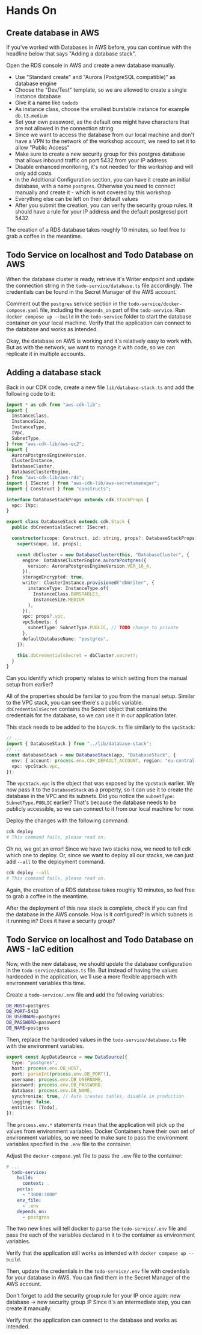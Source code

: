 # Hands On

## Create database in AWS

If you've worked with Databases in AWS before, you can continue with the headline below that says "Adding a database stack".

Open the RDS console in AWS and create a new database manually.

- Use "Standard create" and "Aurora (PostgreSQL compatible)" as database engine
- Choose the "Dev/Test" template, so we are allowed to create a single instance database
- Give it a name like `tododb`
- As instance class, choose the smallest burstable instance for example `db.t3.medium`
- Set your own password, as the default one might have characters that are not allowed in the connection string
- Since we want to access the database from our local machine and don't have a VPN to the network of the workshop account, we need to set it to allow "Public Access"
- Make sure to create a new security group for this postgres database that allows inbound traffic on port 5432 from your IP address
- Disable enhanced monitoring, it's not needed for this workshop and will only add costs
- In the Additional Configuration section, you can have it create an initial database, with a name `postgres`. Otherwise you need to connect manually and create it - which is not covered by this workshop
- Everything else can be left on their default values
- After you submit the creation, you can verify the security group rules. It should have a rule for your IP address and the default postgresql port 5432

The creation of a RDS database takes roughly 10 minutes, so feel free to grab a coffee in the meantime.


## Todo Service on localhost and Todo Database on AWS

When the database cluster is ready, retrieve it's Writer endpoint and update the connection string in the `todo-service/database.ts` file accordingly.
The credentials can be found in the Secret Manager of the AWS account.

Comment out the `postgres` service section in the `todo-service/docker-compose.yaml` file, including the `depends_on` part of the `todo-service`.
Run `docker compose up --build` in the `todo-service` folder to start the database container on your local machine.
Verify that the application can connect to the database and works as intended.

Okay, the database on AWS is working and it's relatively easy to work with. But as with the network, we want to manage it with code, so we can replicate it in multiple accounts.

## Adding a database stack

Back in our CDK code, create a new file `lib/database-stack.ts` and add the following code to it:

```typescript
import * as cdk from "aws-cdk-lib";
import {
  InstanceClass,
  InstanceSize,
  InstanceType,
  IVpc,
  SubnetType,
} from "aws-cdk-lib/aws-ec2";
import {
  AuroraPostgresEngineVersion,
  ClusterInstance,
  DatabaseCluster,
  DatabaseClusterEngine,
} from "aws-cdk-lib/aws-rds";
import { ISecret } from "aws-cdk-lib/aws-secretsmanager";
import { Construct } from "constructs";

interface DatabaseStackProps extends cdk.StackProps {
  vpc: IVpc;
}

export class DatabaseStack extends cdk.Stack {
  public dbCredentialsSecret: ISecret;

  constructor(scope: Construct, id: string, props?: DatabaseStackProps) {
    super(scope, id, props);

    const dbCluster = new DatabaseCluster(this, "DatabaseCluster", {
      engine: DatabaseClusterEngine.auroraPostgres({
        version: AuroraPostgresEngineVersion.VER_16_4,
      }),
      storageEncrypted: true,
      writer: ClusterInstance.provisioned("dbWriter", {
        instanceType: InstanceType.of(
          InstanceClass.BURSTABLE3,
          InstanceSize.MEDIUM
        ),
      }),
      vpc: props?.vpc,
      vpcSubnets: {
        subnetType: SubnetType.PUBLIC, // TODO change to private
      },
      defaultDatabaseName: "postgres",
    });

    this.dbCredentialsSecret = dbCluster.secret!;
  }
}
```

Can you identify which property relates to which setting from the manual setup from earlier?

All of the properties should be familiar to you from the manual setup.
Similar to the VPC stack, you can see there's a public variable. `dbCredentialsSecret` contains the Secret object that contains the credentials for the database, so we can use it in our application later.

This stack needs to be added to the `bin/cdk.ts` file similarly to the `VpcStack`:

```typescript
// ...
import { DatabaseStack } from "../lib/database-stack";
// ...
const databaseStack = new DatabaseStack(app, "DatabaseStack", {
  env: { account: process.env.CDK_DEFAULT_ACCOUNT, region: "eu-central-1" },
  vpc: vpcStack.vpc,
});
```

The `vpcStack.vpc` is the object that was exposed by the `VpcStack` earlier. We now pass it to the `DatabaseStack` as a property, so it can use it to create the database in the VPC and its subnets.
Did you notice the `subnetType: SubnetType.PUBLIC` earlier? That's because the database needs to be publicly accessible, so we can connect to it from our local machine for now.

Deploy the changes with the following command:

```sh
cdk deploy
# This command fails, please read on.
```

Oh no, we got an error!
Since we have two stacks now, we need to tell cdk which one to deploy. Or, since we want to deploy all our stacks, we can just add `--all` to the deployment command.

```sh
cdk deploy --all
# This command fails, please read on.
```

Again, the creation of a RDS database takes roughly 10 minutes, so feel free to grab a coffee in the meantime.

After the deployment of this new stack is complete, check if you can find the database in the AWS console.
How is it configured? In which subnets is it running in? Does it have a security group?


## Todo Service on localhost and Todo Database on AWS - IaC edition

Now, with the new database, we should update the database configuration in the `todo-service/database.ts` file.
But instead of having the values hardcoded in the application, we'll use a more flexible approach with environment variables this time.

Create a `todo-service/.env` file and add the following variables:

```sh
DB_HOST=postgres
DB_PORT=5432
DB_USERNAME=postgres
DB_PASSWORD=password
DB_NAME=postgres
```

Then, replace the hardcoded values in the `todo-service/database.ts` file with the environment variables.

```typescript
export const AppDataSource = new DataSource({
  type: "postgres",
  host: process.env.DB_HOST,
  port: parseInt(process.env.DB_PORT!),
  username: process.env.DB_USERNAME,
  password: process.env.DB_PASSWORD,
  database: process.env.DB_NAME,
  synchronize: true, // Auto creates tables, disable in production
  logging: false,
  entities: [Todo],
});
```

The `process.env.*` statements mean that the application will pick up the values from environment variables.
Docker Containers have their own set of environment variables, so we need to make sure to pass the environment variables specified in the `.env` file to the container.

Adjust the `docker-compose.yml` file to pass the `.env` file to the container:

```yaml
# ...
  todo-service:
    build:
      context: .
    ports:
      - "3000:3000"
    env_file:
      - .env
    depends_on:
      - postgres
```

The two new lines will tell docker to parse the `todo-service/.env` file and pass the each of the variables declared in it to the container as environment variables.

Verify that the application still works as intended with `docker compose up --build`.

Then, update the credentials in the `todo-service/.env` file with credentials for your database in AWS.
You can find them in the Secret Manager of the AWS account.

Don't forget to add the security group rule for your IP once again: new database -> new security group :P
Since it's an intermediate step, you can create it manually.

Verify that the application can connect to the database and works as intended.
